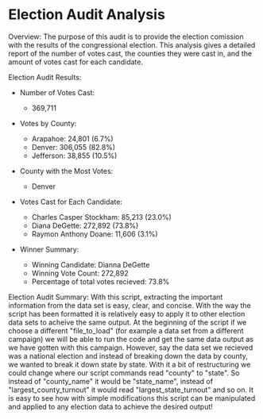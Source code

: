 # Election Audit Analysis
Overview:
The purpose of this audit is to provide the election comission with the results of the congressional election. This analysis gives a detailed report of the number of votes cast, the counties they were cast in, and the amount of votes cast for each candidate.

Election Audit Results:
 
 * Number of Votes Cast: 
    * 369,711
    
 * Votes by County:
    * Arapahoe: 24,801 (6.7%)
    * Denver: 306,055 (82.8%)
    * Jefferson: 38,855 (10.5%)
  
 * County with the Most Votes: 
    * Denver
    
 * Votes Cast for Each Candidate:
    * Charles Casper Stockham: 85,213 (23.0%)
    * Diana DeGette: 272,892 (73.8%)
    * Raymon Anthony Doane: 11,606 (3.1%)
 
 * Winner Summary:
    * Winning Candidate: Dianna DeGette
    * Winning Vote Count: 272,892
    * Percentage of total votes recieved: 73.8%
    
Election Audit Summary: 
With this script, extracting the important information from the data set is easy, clear, and concise. With the way the script has been formatted it is relatively easy to apply it to other election data sets to acheive the same output. At the beginning of the script if we choose a different "file_to_load" (for example a data set from a different campaign) we will be able to run the code and get the same data output as we have gotten with this campaign. However, say the data set we recieved was a national election and instead of breaking down the data by county, we wanted to break it down state by state. With it a bit of restructuring we could change where our script commands read "county" to "state". So instead of "county_name" it would be "state_name", instead of "largest_county_turnout" it would read "largest_state_turnout" and so on. It is easy to see how with simple modifications this script can be manipulated and applied to any election data to achieve the desired output!
